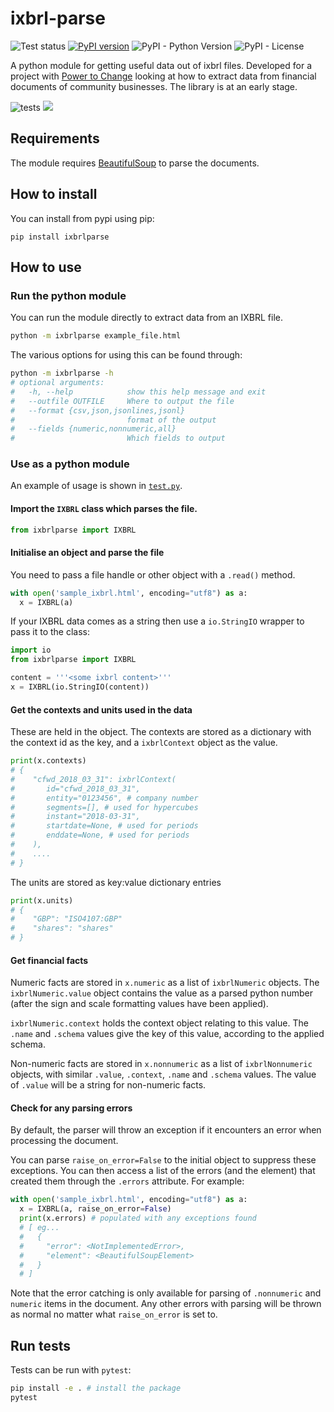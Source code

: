 # ixbrl-parse


![Test status](https://github.com/drkane/ixbrl-parse/workflows/tests/badge.svg)
[![PyPI version](https://badge.fury.io/py/ixbrlparse.svg)](https://pypi.org/project/ixbrlparse/)
![PyPI - Python Version](https://img.shields.io/pypi/pyversions/ixbrlparse)
![PyPI - License](https://img.shields.io/pypi/l/ixbrlparse)

A python module for getting useful data out of ixbrl files. Developed for a project with 
[Power to Change](https://www.powertochange.org.uk/) looking at how to extract data from 
financial documents of community businesses. The library is at an early stage.

![tests](https://github.com/drkane/ixbrl-parse/workflows/tests/badge.svg)
![](https://img.shields.io/github/license/drkane/ixbrl-parse.svg)

## Requirements

The module requires [BeautifulSoup](https://www.crummy.com/software/BeautifulSoup/bs4/doc/) to parse the documents.

## How to install

You can install from pypi using pip:

```
pip install ixbrlparse
```

## How to use

### Run the python module

You can run the module directly to extract data from an IXBRL file.

```bash
python -m ixbrlparse example_file.html
```

The various options for using this can be found through:

```bash
python -m ixbrlparse -h
# optional arguments:
#   -h, --help            show this help message and exit
#   --outfile OUTFILE     Where to output the file
#   --format {csv,json,jsonlines,jsonl}
#                         format of the output
#   --fields {numeric,nonnumeric,all}
#                         Which fields to output
```

### Use as a python module

An example of usage is shown in [`test.py`](test.py).

#### Import the `IXBRL` class which parses the file.

```python
from ixbrlparse import IXBRL
```

#### Initialise an object and parse the file

You need to pass a file handle or other object with a `.read()` method.

```python
with open('sample_ixbrl.html', encoding="utf8") as a:
  x = IXBRL(a)
```

If your IXBRL data comes as a string then use a `io.StringIO` wrapper to
pass it to the class:

```python
import io
from ixbrlparse import IXBRL

content = '''<some ixbrl content>'''
x = IXBRL(io.StringIO(content))
```


#### Get the contexts and units used in the data

These are held in the object. The contexts are stored as a dictionary with the context
id as the key, and a `ixbrlContext` object as the value.

```python
print(x.contexts)
# {
#    "cfwd_2018_03_31": ixbrlContext(
#       id="cfwd_2018_03_31",
#       entity="0123456", # company number
#       segments=[], # used for hypercubes
#       instant="2018-03-31",
#       startdate=None, # used for periods
#       enddate=None, # used for periods
#    ),
#    ....
# }
```

The units are stored as key:value dictionary entries
```python
print(x.units)
# {
#    "GBP": "ISO4107:GBP"
#    "shares": "shares"
# }
```

#### Get financial facts

Numeric facts are stored in `x.numeric` as a list of `ixbrlNumeric` objects.
The `ixbrlNumeric.value` object contains the value as a parsed python number
(after the sign and scale formatting values have been applied).

`ixbrlNumeric.context` holds the context object relating to this value.
The `.name` and `.schema` values give the key of this value, according to
the applied schema.

Non-numeric facts are stored in `x.nonnumeric` as a list of `ixbrlNonnumeric`
objects, with similar `.value`, `.context`, `.name` and `.schema` values. 
The value of `.value` will be a string for non-numeric facts.

#### Check for any parsing errors

By default, the parser will throw an exception if it encounters an error
when processing the document.

You can parse `raise_on_error=False` to the initial object to suppress
these exceptions. You can then access a list of the errors (and the element)
that created them through the `.errors` attribute. For example:

```python
with open('sample_ixbrl.html', encoding="utf8") as a:
  x = IXBRL(a, raise_on_error=False)
  print(x.errors) # populated with any exceptions found
  # [ eg...
  #   {
  #     "error": <NotImplementedError>,
  #     "element": <BeautifulSoupElement>
  #   }
  # ]
```

Note that the error catching is only available for parsing of `.nonnumeric`
and `numeric` items in the document. Any other errors with parsing will be
thrown as normal no matter what `raise_on_error` is set to.

## Run tests

Tests can be run with `pytest`:

```bash
pip install -e . # install the package
pytest
```
